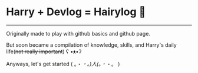 # Harry + Devlog = Hairylog 💬  

---

Originally made to play with github basics and github page.  

But soon became a compilation of knowledge, skills, and Harry's daily life(~~not really important~~) ʕ •ᴥ•ʔ  

Anyways, let's get started ( 。・_・。)人(。・_・。 )

